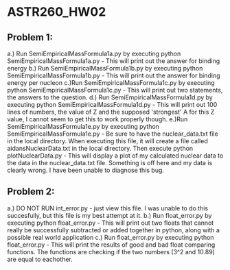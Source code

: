# ASTR260_HW02
## Problem 1:
a.) Run SemiEmpiricalMassFormula1a.py by executing python SemiEmpiricalMassFormula1a.py  -  This will print out the answer for binding energy 
b.) Run SemiEmpiricalMassFormula1b.py by executing python SemiEmpiricalMassFormula1b.py  -  This will print out the answer for binding energy per nucleon
c.)Run SemiEmpiricalMassFormula1c.py by executing python SemiEmpiricalMassFormula1c.py  -  This will print out two statements, the answers to the question.
d.) Run SemiEmpiricalMassFormula1d.py by executing python SemiEmpiricalMassFormula1d.py  -  This will print out 100 lines of numbers, the value of Z and the supposed 'strongest' A for this Z value, I cannot seem to get this to work properly though. 
e.)Run SemiEmpiricalMassFormula1e.py by executing python SemiEmpiricalMassFormula1e.py  -  Be sure to have the nuclear_data.txt file in the local directory. When executing this file, it will create a file called aidansNuclearData.txt in the local directory. Then execute python plotNuclearData.py - This will display a plot of my calculated nuclear data to the data in the nuclear_data.txt file. Something is off here and my data is clearly wrong. I have been unable to diagnose this bug. 

## Problem 2:
a.) DO NOT RUN int_error.py - just view this file. I was unable to do this succesfully, but this file is my best attempt at it. 
b.) Run float_error.py by executing python float_error.py  -  This will print out two floats that cannot really be successfully subtracted or added together in python, along with a possible real world application
c.) Run float_error.py by executing python float_error.py - This will print the results of good and bad float comparing functions. The functions are checking if the two numbers (3^2 and 10.89) are equal to eachother. 
